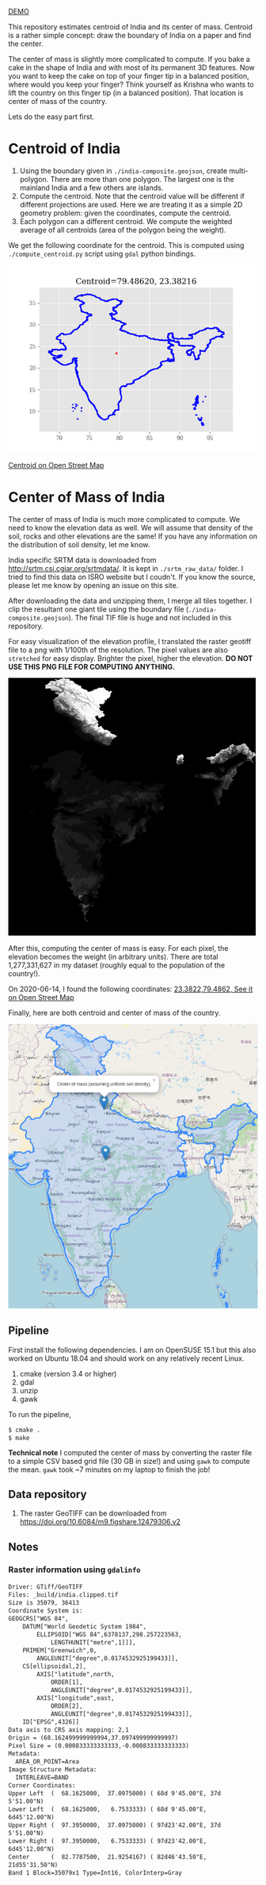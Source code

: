 [DEMO](index.html)

This repository estimates centroid of India and its center of mass. Centroid is
a rather simple concept: draw the boundary of India on a paper and find the
center. 

The center of mass is slightly more complicated to compute. If you bake a cake
in the shape of India and with most of its permanent 3D features. Now you want
to keep the cake on top of your finger tip in a balanced position, where would
you keep your finger? Think yourself as Krishna who wants to lift the country
on this finger tip (in a balanced position). That location is center of mass of
the country.

Lets do the easy part first.

# Centroid of India

1. Using the boundary given in `./india-composite.geojson`, create
   multi-polygon. There are more than one polygon. The largest one is the
   mainland India and a few others are islands.
2. Compute the centroid. Note that the centroid value will be different if
   different projections are used. Here we are treating it as a simple 2D
   geometry problem: given the coordinates, compute the centroid.
3. Each polygon can a different centroid. We compute the weighted average of
   all centroids (area of the polygon being the weight).

We get the following coordinate for the centroid. This is computed using
`./compute_centroid.py` script using `gdal` python bindings.

![](./compute_centroid.py.png)

[Centroid on Open Street Map](http://www.openstreetmap.org/?mlon=79.3426&mlat=28.6731&zoom=8)


# Center of Mass of India

The center of mass of India is much more complicated to compute. We need to
know the elevation data as well. We will assume that density of the soil,
rocks and other elevations are the same! If you have any information on the
distribution of soil density, let me know.

India specific SRTM data is downloaded from
http://srtm.csi.cgiar.org/srtmdata/. It is kept in `./srtm_raw_data/` folder. I
tried to find this data on ISRO website but I coudn't. If you know the source,
please let me know by opening an issue on this site.

After downloading the data and unzipping them, I merge all tiles together. I
clip the resultant one giant tile using the boundary file
(`./india-composite.geojson`). The final TIF file is huge and not included in
this repository. 

For easy visualization of the elevation profile, I translated the raster
geotiff file to a png with 1/100th of the resolution. The pixel values are also
`stretched` for easy display. Brighter the pixel, higher the elevation.  __DO
NOT USE THIS PNG FILE FOR COMPUTING ANYTHING.__

<img src="static/india.clipped.stretched.png" width="500">

After this, computing the center of mass is easy. For each pixel, the elevation
becomes the weight (in arbitrary units).  There are total 1,277,331,627 in my
dataset (roughly equal to the population of the country!).

On 2020-06-14, I found the following coordinates: [23.3822,79.4862, See it on
Open Street
Map](http://www.openstreetmap.org/?mlon=79.4862&mlat=23.3822&zoom=8)

Finally, here are both centroid and center of mass of the country.

![](./static/india_com.png)

## Pipeline

First install the following dependencies. I am on OpenSUSE 15.1 but this also
worked on Ubuntu 18.04 and should work on any relatively recent Linux.

1. cmake (version 3.4 or higher)
2. gdal
3. unzip
4. gawk

To run the pipeline,

```
$ cmake .
$ make 
```

__Technical note__ I computed the center of mass by converting the raster file
to a simple CSV based grid file (30 GB in size!) and using `gawk` to compute
the mean. `gawk` took ~7 minutes on my laptop to finish the job! 

## Data repository

1. The raster GeoTIFF can be downloaded from  https://doi.org/10.6084/m9.figshare.12479306.v2

## Notes

### Raster information using `gdalinfo`

```
Driver: GTiff/GeoTIFF
Files: _build/india.clipped.tif
Size is 35079, 36413
Coordinate System is:
GEOGCRS["WGS 84",
    DATUM["World Geodetic System 1984",
        ELLIPSOID["WGS 84",6378137,298.257223563,
            LENGTHUNIT["metre",1]]],
    PRIMEM["Greenwich",0,
        ANGLEUNIT["degree",0.0174532925199433]],
    CS[ellipsoidal,2],
        AXIS["latitude",north,
            ORDER[1],
            ANGLEUNIT["degree",0.0174532925199433]],
        AXIS["longitude",east,
            ORDER[2],
            ANGLEUNIT["degree",0.0174532925199433]],
    ID["EPSG",4326]]
Data axis to CRS axis mapping: 2,1
Origin = (68.162499999999994,37.097499999999997)
Pixel Size = (0.000833333333333,-0.000833333333333)
Metadata:
  AREA_OR_POINT=Area
Image Structure Metadata:
  INTERLEAVE=BAND
Corner Coordinates:
Upper Left  (  68.1625000,  37.0975000) ( 68d 9'45.00"E, 37d 5'51.00"N)
Lower Left  (  68.1625000,   6.7533333) ( 68d 9'45.00"E,  6d45'12.00"N)
Upper Right (  97.3950000,  37.0975000) ( 97d23'42.00"E, 37d 5'51.00"N)
Lower Right (  97.3950000,   6.7533333) ( 97d23'42.00"E,  6d45'12.00"N)
Center      (  82.7787500,  21.9254167) ( 82d46'43.50"E, 21d55'31.50"N)
Band 1 Block=35079x1 Type=Int16, ColorInterp=Gray
```
